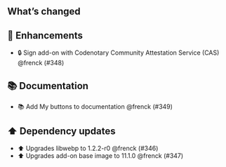 ## What’s changed

## 🚀 Enhancements

- 🔒 Sign add-on with Codenotary Community Attestation Service (CAS) @frenck (#348)

## 📚 Documentation

- 📚 Add My buttons to documentation @frenck (#349)

## ⬆️ Dependency updates

- ⬆️ Upgrades libwebp to 1.2.2-r0 @frenck (#346)
- ⬆️ Upgrades add-on base image to 11.1.0 @frenck (#347)
